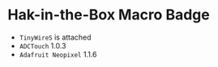  # Hak-in-the-Box Macro Badge #

* ```TinyWireS``` is attached
* ```ADCTouch``` 1.0.3
* ```Adafruit Neopixel``` 1.1.6
